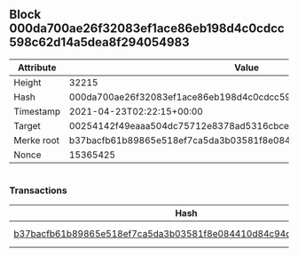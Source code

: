 ## Block 000da700ae26f32083ef1ace86eb198d4c0cdcc598c62d14a5dea8f294054983

Attribute | Value
--- | ---
Height | 32215
Hash | 000da700ae26f32083ef1ace86eb198d4c0cdcc598c62d14a5dea8f294054983
Timestamp | 2021-04-23T02:22:15+00:00
Target | 00254142f49eaaa504dc75712e8378ad5316cbcead634704b3734b6271167cc4
Merke root | b37bacfb61b89865e518ef7ca5da3b03581f8e084410d84c94d0df6beb32f2bd
Nonce | 15365425

```

```

### Transactions

Hash | Amount
--- | ---
[b37bacfb61b89865e518ef7ca5da3b03581f8e084410d84c94d0df6beb32f2bd](b37bacfb61b89865e518ef7ca5da3b03581f8e084410d84c94d0df6beb32f2bd.md) | 10.00000000 SKEPTI 

